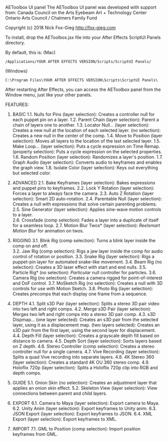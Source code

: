 AEToolbox UI panel
The AEToolbox UI panel was developed with support from:
   Canada Council on the Arts
   Eyebeam Art + Technology Center
   Ontario Arts Council / Chalmers Family Fund

Copyright (c) 2018 Nick Fox-Gieg
http://fox-gieg.com


To install, drop the AEToolbox.jsx file into your After Effects ScriptUI Panels directory.  

By default, this is:
(Mac)
```
/Applications/YOUR AFTER EFFECTS VERSION/Scripts/ScriptUI Panels/
```

(Windows)
```
C:\Program Files\YOUR AFTER EFFECTS VERSION\Scripts\ScriptUI Panels\
```

After restarting After Effects, you can access the AEToolbox panel from the Window menu, just like your other panels.

FEATURES:

1. BASIC
1.1. Nulls for Pins (layer selection): Creates a controller null for each puppet pin on a layer. 
1.2. Parent Chain (layer selection): Parent a chain of layers one to another.
1.3. Locator Null...
     (layer selection): Creates a new null at the location of each selected layer.
     (no selection): Creates a new null in the center of the comp. 
1.4. Move to Position (layer selection): Moves all layers to the location of the last selected layer.
1.5. Make Loop...
     (layer selection): Puts a cycle expression on Time Remap.
     (property selection): Puts a cycle expression on the selected properties.
1.6. Random Position (layer selection): Randomizes a layer's position.
1.7. Graph Audio (layer selection): Converts audio to keyframes and enables the graph view.
1.8. Isolate Color (layer selection): Keys out everything but selected color.

2. ADVANCED
2.1. Bake Keyframes (layer selection): Bakes expressions and puppet pins to keyframes.
2.2. Lock Y Rotation (layer selection): Forces a layer to always face the camera.
2.3. Auto Z Rotation (layer selection): Smart 2D auto-rotation.
2.4. Parentable Null (layer selection): Creates a null with expressions that solve certain parenting problems. 
2.5. Sine Generator (layer selection): Applies sine-wave motion controls to a layer.  
2.6. Crossfade (comp selection): Fades a layer into a duplicate of itself for a seamless loop.
2.7. Motion Blur Twos* (layer selection): *Reelsmart Motion Blur* for animation on twos.

3. RIGGING
3.1. Blink Rig (comp selection): Turns a blink layer inside the comp on and off.  
3.2. Jaw Rig (comp selection): Rigs a jaw layer inside the comp for audio control of rotation or position.
3.3. Snake Rig (layer selection): Rigs a puppet-pin layer for automated snake-like movement.
3.4. Beam Rig (no selection): Creates a 3D laser effect with start and end nulls.
3.5. Particle Rig* (no selection): *Particular* null controller for particles.
3.6. Camera Rig (no selection): Creates a camera rigged for point-of-interest and DoF control. 
3.7. MoSketch Rig (no selection): Creates a null with 3D controls for use with Motion Sketch.
3.8. Photo Rig (layer selection): Creates precomps that each display one frame from a sequence.

4. DEPTH
4.1. Split s3D Pair (layer selection): Splits a stereo 3D pair video into two left and right comps.
4.2. Merge s3D Pair (layer selection): Merges two left and right comps into a stereo 3D pair comp.
4.3. s3D Dispmap...
     (one layer selected): Creates an s3D pair from the selected layer, using it as a displacement map.
     (two layers selected): Creates an s3D pair from the first layer, using the second layer for displacement.
4.4. Depth Fill (layer selection): Creates a grayscale depth fill based on distance to camera.
4.5. Depth Sort (layer selection): Sorts layers based on Z depth.
4.6. Stereo Controller (comp selection): Creates a stereo controller null for a single camera.
4.7. Vive Recording (layer selection): Splits a quad Vive recording into separate layers.
4.8. 4K Stereo 360 (layer selection): Creates a standard 4K OU 360 stereo comp.
4.9. Holoflix 720p (layer selection): Splits a Holoflix 720p clip into RGB and depth comps.

5. GUIDE
5.1. Onion Skin (no selection): Creates an adjustment layer that applies an onion skin effect.
5.2. Skeleton View (layer selection): View connections between parent and child layers.

6. EXPORT
6.1. Camera to Maya (layer selection): Export camera to Maya.
6.2. Unity Anim (layer selection): Export keyframes to Unity anim.
6.3. JSON Export (layer selection): Export keyframes to JSON.
6.4. XML Export (layer selection): Export keyframes to XML.

7. IMPORT
7.1. GML to Position (comp selection): Import position keyframes from GML.